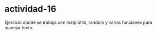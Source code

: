 # actividad-16
Ejercicio donde se trabaja con matplotlib, random y varias funciones para manejar texto.
